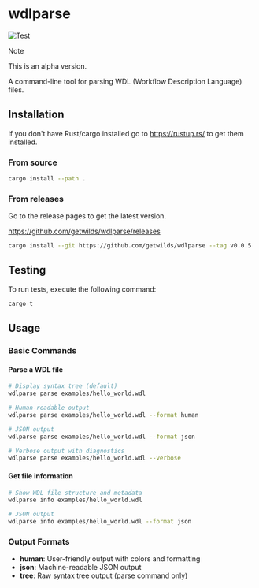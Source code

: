 # wdlparse

[![Test](https://github.com/getwilds/wdlparse/actions/workflows/test.yml/badge.svg)](https://github.com/getwilds/wdlparse/actions/workflows/test.yml)

> [!NOTE]
> This is an alpha version.

A command-line tool for parsing WDL (Workflow Description Language) files.

## Installation

If you don't have Rust/cargo installed go to <https://rustup.rs/> to get them installed.

### From source

```bash
cargo install --path .
```

### From releases

Go to the release pages to get the latest version.

<https://github.com/getwilds/wdlparse/releases>

```bash
cargo install --git https://github.com/getwilds/wdlparse --tag v0.0.5
```

## Testing

To run tests, execute the following command:

```bash
cargo t
```

## Usage

### Basic Commands

#### Parse a WDL file

```bash
# Display syntax tree (default)
wdlparse parse examples/hello_world.wdl

# Human-readable output
wdlparse parse examples/hello_world.wdl --format human

# JSON output
wdlparse parse examples/hello_world.wdl --format json

# Verbose output with diagnostics
wdlparse parse examples/hello_world.wdl --verbose
```

#### Get file information

```bash
# Show WDL file structure and metadata
wdlparse info examples/hello_world.wdl

# JSON output
wdlparse info examples/hello_world.wdl --format json
```

### Output Formats

- **human**: User-friendly output with colors and formatting
- **json**: Machine-readable JSON output
- **tree**: Raw syntax tree output (parse command only)
